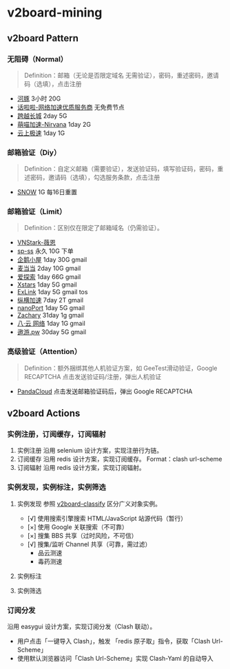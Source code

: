 # v2board-mining

<span id="v2board-classify"></span>
## v2board Pattern

### 无阻碍（Normal）

> Definition：邮箱（无论是否限定域名 无需验证），密码，重述密码，邀请码（选填），点击注册

- [河豚](https://hetun.online/#/register) 3小时 20G
- [话啦啦-网络加速优质服务商](https://v2ssy.xyz/#/dashboard) 无免费节点
- [跨越长城](https://direct.gfwservice.xyz/#/dashboard) 2day 5G 
- [萌喵加速-Nirvana](https://portal.meomiao.xyz/#/dashboard) 1day 2G
- [云上极速](https://yunshang.uk//#/dashboard) 1day 1G

### 邮箱验证（Diy）

> Definition：自定义邮箱（需要验证），发送验证码，填写验证码，密码，重述密码，邀请码（选填），勾选服务条款，点击注册
- [SNOW](https://www.onsnow.net/#/dashboard) 1G 每16日重置

### 邮箱验证（Limit）

> Definition：区别仅在限定了邮箱域名（仍需验证）。

- [VNStark-薇恩](https://vnstark.com/#/register)
- [sp-ss](https://dash.sp333.top/#/register) 永久 10G 下单
- [企鹅小屋](https://pengui.cloud/index.php#/dashboard) 1day 30G gmail
- [麦当当](https://www.mdd.one/#/dashboard) 2day 10G gmail
- [爱探索](https://lovfree.com/#/dashboard) 1day 66G gmail
- [Xstars](https://xstars.top/#/dashboard) 1day 5G gmail
- [ExLink](https://dash.exl.ink/#/dashboard) 1day 5G gmail tos
- [纵横加速](https://www.rerongtuliao.com/#/dashboard) 7day 2T gmail 
- [nanoPort](https://v3.nanoport.xyz/#/dashboard) 1day 5G gmail
- [Zachary](https://zachary.pub/#/dashboard) 31day 1g gmail
- [八·云 网络](https://bayun.me/#/dashboard) 1day 1G gmail
- [遨游.pw](https://aoyou.pw/#/dashboard) 30day 5G gmail

### 高级验证（Attention）

> Definition：额外捆绑其他人机验证方案，如 GeeTest滑动验证，Google RECAPTCHA
> 点击发送验证码/注册，弹出人机验证

- [PandaCloud](https://www.xxm.buzz/#/register)
  点击发送邮箱验证码后，弹出 Google RECAPTCHA

## v2board Actions

### 实例注册，订阅缓存，订阅辐射

1. 实例注册
    沿用 selenium 设计方案，实现注册行为链。
2. 订阅缓存
    沿用 redis 设计方案，实现订阅缓存。
    Format：clash url-scheme
3. 订阅辐射
    沿用 redis 设计方案，实现订阅辐射。

### 实例发现，实例标注，实例筛选

1. 实例发现
    参照 [v2board-classify](#v2board-classify) 区分广义对象实例。
    - [√] 使用搜索引擎搜索 HTML/JavaScript 站源代码（暂行）
    - [×] 使用 Google 关联搜索（不可靠）
    - [×] 搜集 BBS 共享（过时风险，不可信）
    - [√] 搜集/监听 Channel 共享（可靠，需过滤）
      - 品云测速
      - 毒药测速

2. 实例标注
3. 实例筛选

### 订阅分发

沿用 easygui 设计方案，实现订阅分发（Clash 联动）。

- 用户点击「一键导入 Clash」，触发 「redis 原子取」指令，获取「Clash Url-Scheme」
- 使用默认浏览器访问「Clash Url-Scheme」实现 Clash-Yaml 的自动导入

